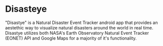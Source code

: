 # Disasteye

"Disastye" is a Natural Disaster Event Tracker android app that provides an aestethic way to visualize natural disasters around the world in real time. Disastye utilizes both NASA's Earth Observatory Natural Event Tracker (EONET) API and Google Maps for a majority of it's functionality. 
